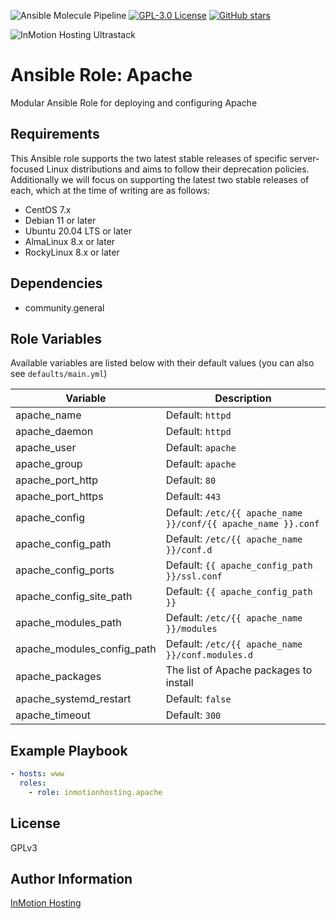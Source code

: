 ![Ansible Molecule Pipeline](https://github.com/inmotionhosting/ansible-role-apache/actions/workflows/main.yml/badge.svg) [![GPL-3.0 License](https://img.shields.io/github/license/inmotionhosting/ansible-role-apache.svg?color=blue)](https://github.com/inmotionhosting/ansible-role-apache/blob/master/LICENSE) [![GitHub stars](https://img.shields.io/github/stars/inmotionhosting/ansible-role-apache.svg)](https://github.com/inmotionhosting/ansible-role-apache/stargazers)

![InMotion Hosting Ultrastack](https://www.inmotionhosting.com/wp-content/uploads/2024/01/ultrastack-logo-black-vertical.png)

# Ansible Role: Apache
Modular Ansible Role for deploying and configuring Apache

## Requirements
This Ansible role supports the two latest stable releases of specific
server-focused Linux distributions and aims to follow their deprecation
policies. Additionally we will focus on supporting the latest two stable
releases of each, which at the time of writing are as follows:

* CentOS 7.x
* Debian 11 or later
* Ubuntu 20.04 LTS or later
* AlmaLinux 8.x or later
* RockyLinux 8.x or later

## Dependencies
* community.general

## Role Variables
Available variables are listed below with their default values (you can also see `defaults/main.yml`)

| Variable                   | Description |
| -------------------------- | ----------- |
| apache_name                | Default: `httpd`
| apache_daemon              | Default: `httpd`
| apache_user                | Default: `apache`
| apache_group               | Default: `apache`
| apache_port_http           | Default: `80`
| apache_port_https          | Default: `443`
| apache_config              | Default: `/etc/{{ apache_name }}/conf/{{ apache_name }}.conf`
| apache_config_path         | Default: `/etc/{{ apache_name }}/conf.d`
| apache_config_ports        | Default: `{{ apache_config_path }}/ssl.conf`
| apache_config_site_path    | Default: `{{ apache_config_path }}`
| apache_modules_path        | Default: `/etc/{{ apache_name }}/modules`
| apache_modules_config_path | Default: `/etc/{{ apache_name }}/conf.modules.d`
| apache_packages            | The list of Apache packages to install
| apache_systemd_restart     | Default: `false`
| apache_timeout             | Default: `300`

## Example Playbook
```yaml
- hosts: www
  roles:
    - role: inmotionhosting.apache
```

## License
GPLv3

## Author Information
[InMotion Hosting](https://inmotionhosting.com)
